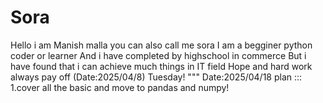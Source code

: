 # Sora
Hello i am Manish malla you can also call me sora
I am a begginer python coder or learner
And i have completed by highschool in commerce
But i have found that i can achieve much things in IT field
Hope and hard work always pay off
(Date:2025/04/8) Tuesday!
"""
Date:2025/04/18
plan :::
1.cover all the basic and move to pandas and numpy!
